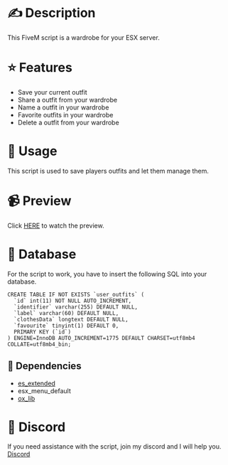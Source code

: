 # ✍️ Description
This FiveM script is a wardrobe for your ESX server.

# ⭐ Features
- Save your current outfit
- Share a outfit from your wardrobe
- Name a outfit in your wardrobe
- Favorite outfits in your wardrobe
- Delete a outfit from your wardrobe

# 👀 Usage
This script is used to save players outfits and let them manage them.

# 📹 Preview
Click [HERE](https://streamable.com/qcu2w2) to watch the preview.

# 💾 Database
For the script to work, you have to insert the following SQL into your database.
```
CREATE TABLE IF NOT EXISTS `user_outfits` (
  `id` int(11) NOT NULL AUTO_INCREMENT,
  `identifier` varchar(255) DEFAULT NULL,
  `label` varchar(60) DEFAULT NULL,
  `clothesData` longtext DEFAULT NULL,
  `favourite` tinyint(1) DEFAULT 0,
  PRIMARY KEY (`id`)
) ENGINE=InnoDB AUTO_INCREMENT=1775 DEFAULT CHARSET=utf8mb4 COLLATE=utf8mb4_bin;
```

## 🔗 Dependencies
- [es_extended](https://github.com/esx-framework/esx_core/releases)
- esx_menu_default
- [ox_lib](https://github.com/overextended/ox_lib)

# 🤖 Discord
If you need assistance with the script, join my discord and I will help you.
[Discord](https://discord.gg/wPCTtQP7UT)
